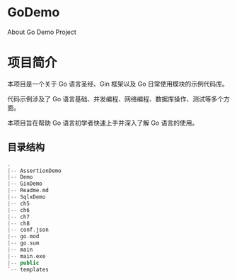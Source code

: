 # GoDemo
About Go Demo Project


# 项目简介

本项目是一个关于 Go 语言圣经、Gin 框架以及 Go 日常使用模块的示例代码库。

代码示例涉及了 Go 语言基础、并发编程、网络编程、数据库操作、测试等多个方面。

本项目旨在帮助 Go 语言初学者快速上手并深入了解 Go 语言的使用。


## 目录结构

```cpp
.
|-- AssertionDemo
|-- Demo
|-- GinDemo
|-- Readme.md
|-- SqlxDemo
|-- ch5
|-- ch6
|-- ch7
|-- ch8
|-- conf.json
|-- go.mod
|-- go.sum
|-- main
|-- main.exe
|-- public
`-- templates
```

